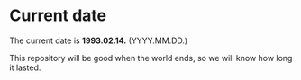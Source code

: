 # Current date

The current date is **1993.02.14.** (YYYY.MM.DD.)

This repository will be good when the world ends, so we will know how long it lasted.